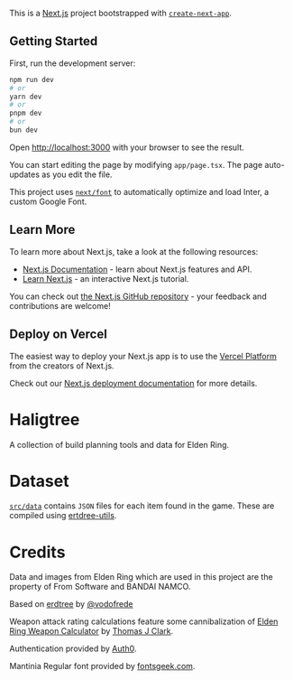 This is a [Next.js](https://nextjs.org/) project bootstrapped with [`create-next-app`](https://github.com/vercel/next.js/tree/canary/packages/create-next-app).

## Getting Started

First, run the development server:

```bash
npm run dev
# or
yarn dev
# or
pnpm dev
# or
bun dev
```

Open [http://localhost:3000](http://localhost:3000) with your browser to see the result.

You can start editing the page by modifying `app/page.tsx`. The page auto-updates as you edit the file.

This project uses [`next/font`](https://nextjs.org/docs/basic-features/font-optimization) to automatically optimize and load Inter, a custom Google Font.

## Learn More

To learn more about Next.js, take a look at the following resources:

-   [Next.js Documentation](https://nextjs.org/docs) - learn about Next.js features and API.
-   [Learn Next.js](https://nextjs.org/learn) - an interactive Next.js tutorial.

You can check out [the Next.js GitHub repository](https://github.com/vercel/next.js/) - your feedback and contributions are welcome!

## Deploy on Vercel

The easiest way to deploy your Next.js app is to use the [Vercel Platform](https://vercel.com/new?utm_medium=default-template&filter=next.js&utm_source=create-next-app&utm_campaign=create-next-app-readme) from the creators of Next.js.

Check out our [Next.js deployment documentation](https://nextjs.org/docs/deployment) for more details.

# Haligtree

A collection of build planning tools and data for Elden Ring.

# Dataset

[`src/data`](src/data) contains `JSON` files for each item found in the game. These are compiled using [ertdree-utils](https://github.com/Camburgaler/erdtree-utils).

# Credits

Data and images from Elden Ring which are used in this project are the property of From Software and BANDAI NAMCO.

Based on [erdtree](https://github.com/vodofrede/erdtree) by [@vodofrede](https://github.com/vodofrede)

Weapon attack rating calculations feature some cannibalization of [Elden Ring Weapon Calculator](https://github.com/ThomasJClark/elden-ring-weapon-calculator) by [Thomas J Clark](https://github.com/ThomasJClark).

Authentication provided by [Auth0](https://auth0.com).

Mantinia Regular font provided by [fontsgeek.com](https://fontsgeek.com).
